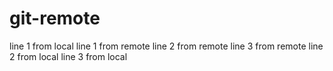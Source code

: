 # git-remote

line 1 from local
line 1 from remote
line 2 from remote
line 3 from remote
line 2 from local
line 3 from local
